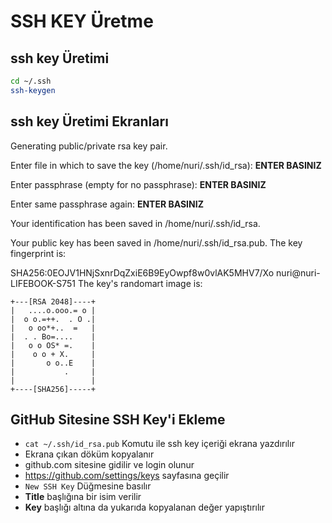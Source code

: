 # SSH KEY Üretme

## ssh key Üretimi

```BASH
cd ~/.ssh
ssh-keygen
```

## ssh key Üretimi Ekranları

Generating public/private rsa key pair.

Enter file in which to save the key (/home/nuri/.ssh/id_rsa): **ENTER BASINIZ**

Enter passphrase (empty for no passphrase): **ENTER BASINIZ**

Enter same passphrase again: **ENTER BASINIZ**

Your identification has been saved in /home/nuri/.ssh/id_rsa.

Your public key has been saved in /home/nuri/.ssh/id_rsa.pub.
The key fingerprint is:

SHA256:0EOJV1HNjSxnrDqZxiE6B9EyOwpf8w0vlAK5MHV7/Xo nuri@nuri-LIFEBOOK-S751
The key's randomart image is:
```
+---[RSA 2048]----+
|   ....o.ooo.= o |
|  o o.=++.  . O .|
|   o oo*+..  =   |
|  . . Bo=....    |
|   o o OS* =.    |
|    o o + X.     |
|       o o..E    |
|           .     |
|                 |
+----[SHA256]-----+
```

## GitHub Sitesine SSH Key'i Ekleme

- ```cat ~/.ssh/id_rsa.pub``` Komutu ile ssh key içeriği ekrana yazdırılır
- Ekrana çıkan döküm kopyalanır
- github.com sitesine gidilir ve login olunur
- https://github.com/settings/keys sayfasına geçilir
- ```New SSH Key``` Düğmesine basılır
- **Title** başlığına bir isim verilir
- **Key** başlığı altına da yukarıda kopyalanan değer yapıştırılır
